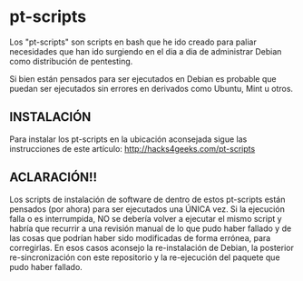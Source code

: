 # pt-scripts

Los "pt-scripts" son scripts en bash que he ido creado para paliar necesidades que han ido surgiendo en el dia a dia de administrar Debian como distribución de pentesting.

Si bien están pensados para ser ejecutados en Debian es probable que puedan ser ejecutados sin errores en derivados como Ubuntu, Mint u otros.

## INSTALACIÓN

Para instalar los pt-scripts en la ubicación aconsejada sigue las instrucciones de este artículo: http://hacks4geeks.com/pt-scripts

## ACLARACIÓN!!
Los scripts de instalación de software de dentro de estos pt-scripts están pensados (por ahora) para ser ejecutados una ÚNICA vez. Si la ejecución falla o es interrumpida, NO se debería volver a ejecutar el mismo script y habría que recurrir a una revisión manual de lo que pudo haber fallado y de las cosas que podrían haber sido modificadas de forma errónea, para corregirlas. En esos casos aconsejo la re-instalación de Debian, la posterior re-sincronización con este repositorio y la re-ejecución del paquete que pudo haber fallado.

